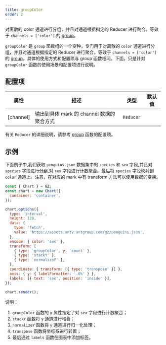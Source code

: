 ```yaml
---
title: groupColor
order: 2
---
```


对离散的 color 通道进行分组，并且对通道根据指定的 Reducer 进行聚合。等效于 `channels = ['color']` 的 [group](/manual/core/transform/group)。

`groupColor` 是 `group` 函数组的一个变种，专门用于对离散的 `color` 通道进行分组，并且对通道根据指定的 Reducer 进行聚合。等效于 `channels = ['color']` 的 [group](/manual/core/transform/group)，具体的使用方式和配置项与 group 函数相同。下面，只是针对 `groupColor` 函数的使用场景和配置项进行说明。

## 配置项

| 属性      | 描述                                      | 类型      | 默认值 |
| --------- | ----------------------------------------- | --------- | ------ |
| [channel] | 输出到具体 mark 的 channel 数据的聚合方式 | `Reducer` |        |

有关 `Reducer` 的详细说明，请参考 [group](/manual/core/transform/group) 函数的配置项。

## 示例

下面例子中,我们获取 `penguins.json` 数据集中的 `species` 和 `sex` 字段,并且对 `species` 字段进行分组,对 `sex` 字段进行计数聚合。最后将 `species` 字段映射到 `color` 通道上。注意，在对应的 mark 中有 transform 方法可以使用数据的变换。

```js | ob { autoMount: true }
const { Chart } = G2;
const chart = new Chart({
  container: 'container',
});

chart.options({
  type: 'interval',
  height: 120,
  data: {
    type: 'fetch',
    value: 'https://assets.antv.antgroup.com/g2/penguins.json',
  },
  encode: { color: 'sex' },
  transform: [
    { type: 'groupColor', y: 'count' },
    { type: 'stackY' },
    { type: 'normalizeY' },
  ],
  coordinate: { transform: [{ type: 'transpose' }] },
  axis: { y: { labelFormatter: '.0%' } },
  labels: [{ text: 'sex', position: 'inside' }],
});

chart.render();
```

说明：

1. `groupColor` 函数的 `y` 属性指定了对 `sex` 字段进行计数聚合；
2. `stackY` 函数将 `y` 通道进行堆叠；
3. `normalizeY` 函数将 `y` 通道进行归一化处理；
4. `transpose` 函数将坐标系进行转置；
5. 最后通过 `labels` 函数在图表中添加标签。
